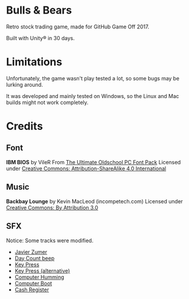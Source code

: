 # Bulls & Bears

Retro stock trading game, made for GitHub Game Off 2017.

Built with Unity® in 30 days.

# Limitations

Unfortunately, the game wasn't play tested a lot, so some bugs may be lurking around. 

It was developed and mainly tested on Windows, so the Linux and Mac builds might not work completely.

# Credits

## Font

**IBM BIOS** by VileR
From [The Ultimate Oldschool PC Font Pack](https://int10h.org/oldschool-pc-fonts/)
Licensed under [Creative Commons: Attribution-ShareAlike 4.0 International](http://creativecommons.org/licenses/by-sa/4.0/) 

## Music

**Backbay Lounge** by Kevin MacLeod (incompetech.com)
Licensed under [Creative Commons: By Attribution 3.0](http://creativecommons.org/licenses/by/3.0/)

## SFX

Notice: Some tracks were modified.

* [Javier Zumer](http://javierzumer.com/)
* [Day Count beep](https://freesound.org/people/JavierZumer/sounds/257227/)
* [Key Press](https://freesound.org/people/josepharaoh99/)
* [Key Press (alternative)](https://freesound.org/people/ZekiFoxx/)
* [Computer Humming](https://freesound.org/people/tgfcoder/sounds/146950/)
* [Computer Boot](https://freesound.org/people/Sempoo/sounds/150037/)
* [Cash Register](http://soundbible.com/1997-Cha-Ching-Register.html)

